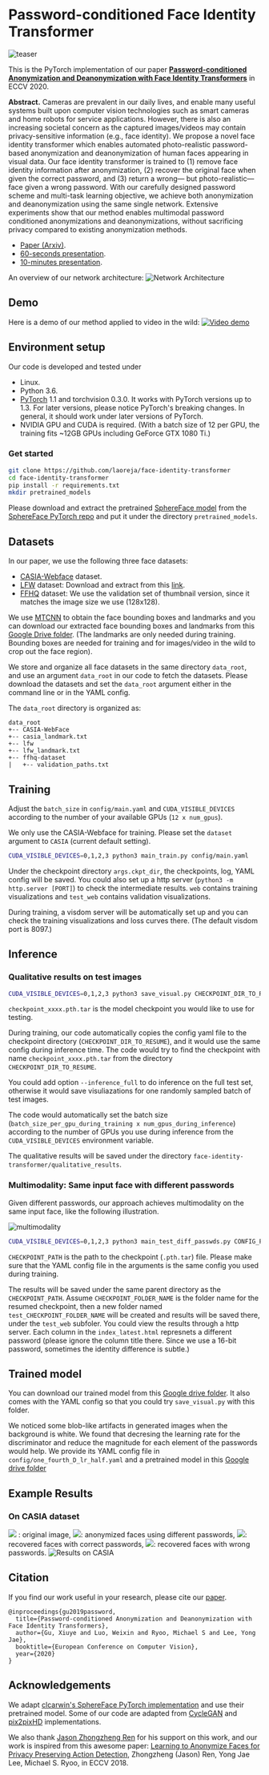 # Password-conditioned Face Identity Transformer
![teaser](assets/teaser.png)

This is the PyTorch implementation of our paper [**Password-conditioned Anonymization and Deanonymization with Face Identity Transformers**](https://arxiv.org/abs/1911.11759) in ECCV 2020.

**Abstract.** Cameras are prevalent in our daily lives, and enable many
useful systems built upon computer vision technologies such as smart
cameras and home robots for service applications. However, there is
also an increasing societal concern as the captured images/videos may
contain privacy-sensitive information (e.g., face identity). We propose a
novel face identity transformer which enables automated photo-realistic
password-based anonymization and deanonymization of human faces appearing in visual data. Our face identity transformer is trained to (1)
remove face identity information after anonymization, (2) recover the
original face when given the correct password, and (3) return a wrong—
but photo-realistic—face given a wrong password. With our carefully
designed password scheme and multi-task learning objective, we achieve
both anonymization and deanonymization using the same single network. Extensive experiments show that our method enables multimodal
password conditioned anonymizations and deanonymizations, without
sacrificing privacy compared to existing anonymization methods.

* [Paper (Arxiv)](https://arxiv.org/abs/1911.11759).
* [60-seconds presentation](https://youtu.be/9nn3lvr6IsU).
* [10-minutes presentation](https://youtu.be/hANVFxC9Szo).

An overview of our network architecture:
![Network Architecture](assets/architecture.png)

## Demo
Here is a demo of our method applied to video in the wild:
[![Video demo](http://img.youtube.com/vi/FrYmf-CL4yk/0.jpg)](https://www.youtube.com/watch?v=FrYmf-CL4yk&t=2s)


## Environment setup
Our code is developed and tested under
* Linux.
* Python 3.6.
* [PyTorch](https://pytorch.org/) 1.1 and torchvision 0.3.0. It works with PyTorch versions up to 1.3. For later versions, please notice PyTorch's breaking changes. In general, it should work under later versions of PyTorch. 
* NVIDIA GPU and CUDA is required. (With a batch size of 12 per GPU, the training fits ~12GB GPUs including GeForce GTX 1080 Ti.)


### Get started
```bash
git clone https://github.com/laoreja/face-identity-transformer
cd face-identity-transformer
pip install -r requirements.txt
mkdir pretrained_models
```
Please download and extract the pretrained [SphereFace model](https://github.com/clcarwin/sphereface_pytorch/blob/master/model/sphere20a_20171020.7z) from the [SphereFace PyTorch repo](https://github.com/clcarwin/sphereface_pytorch) and put it under the directory `pretrained_models`.

## Datasets

In our paper, we use the following three face datasets:

[//]: # (Possible link: The washed list can be downloaded from http://pan.baidu.com/s/1kUdRRJT with password 3zbb . For fast download find manuals how can you do it from baidu".)

* [CASIA-Webface](https://arxiv.org/abs/1411.7923) dataset.
* [LFW](http://vis-www.cs.umass.edu/lfw/) dataset: Download and extract from this [link](http://vis-www.cs.umass..edu/lfw/lfw.tgz).
* [FFHQ](https://github.com/NVlabs/ffhq-dataset) dataset: We use the validation set of thumbnail version, since it matches the image size we use (128x128).

We use [MTCNN](https://ieeexplore.ieee.org/abstract/document/7553523) to obtain the face bounding boxes and landmarks and you can download our extracted face bounding boxes and landmarks from this [Google Drive folder](https://drive.google.com/drive/folders/1VHthSoPHC6m9imQzODU4m5k1mYB_D0fk?usp=sharing). (The landmarks are only needed during training. Bounding boxes are needed for training and for images/video in the wild to crop out the face region).

We store and organize all face datasets in the same directory `data_root`, and use an argument `data_root` in our code to fetch the datasets. Please download the datasets and set the `data_root` argument either in the command line or in the YAML config.

The `data_root` directory is organized as:
```
data_root
+-- CASIA-WebFace
+-- casia_landmark.txt
+-- lfw
+-- lfw_landmark.txt
+-- ffhq-dataset
|   +-- validation_paths.txt
```



## Training
Adjust the `batch_size` in `config/main.yaml` and `CUDA_VISIBLE_DEVICES` according to the number of your available GPUs (`12 x num_gpus`). 

We only use the CASIA-Webface for training. Please set the `dataset` argument to `CASIA` (current default setting).
```bash
CUDA_VISIBLE_DEVICES=0,1,2,3 python3 main_train.py config/main.yaml
```

Under the checkpoint directory `args.ckpt_dir`, the checkpoints, log, YAML config will be saved. You could also set up a http server (`python3 -m http.server [PORT]`) to check the intermediate results. `web` contains training visualizations and `test_web` contains validation visualizations.

During training, a visdom server will be automatically set up and you can check the training visualizations and loss curves there. (The default visdom port is 8097.)


## Inference

### Qualitative results on test images
```bash
CUDA_VISIBLE_DEVICES=0,1,2,3 python3 save_visual.py CHECKPOINT_DIR_TO_RESUME/YAML_FILE_NAME --ckpt_name checkpoint_xxxx.pth.tar --dataset DATASET [--inference_full] 
```
`checkpoint_xxxx.pth.tar` is the model checkpoint you would like to use for testing.

During training, our code automatically copies the config yaml file to the checkpoint directory (`CHECKPOINT_DIR_TO_RESUME`), and it would use the same config during inference time.
The code would try to find the checkpoint with name `checkpoint_xxxx.pth.tar` from the directory `CHECKPOINT_DIR_TO_RESUME`. 

You could add option `--inference_full` to do inference on the full test set, otherwise it would save visuliazations for one randomly sampled batch of test images.

The code would automatically set the batch size (`batch_size_per_gpu_during_training x num_gpus_during_inference`) according to the number of GPUs you use during inference from the `CUDA_VISIBLE_DEVICES` environment variable.

The qualitative results will be saved under the directory `face-identity-transformer/qualitative_results`.


### Multimodality: Same input face with different passwords
Given different passwords, our approach achieves multimodality on the same input face, like the following illustration.

![multimodality](assets/different_passwords.png)
  
```bash
CUDA_VISIBLE_DEVICES=0,1,2,3 python3 main_test_diff_passwds.py CONFIG_PATH --resume CHECKPOINT_PATH
```
`CHECKPOINT_PATH` is the path to the checkpoint (`.pth.tar`) file. Please make sure that the YAML config file in the arguments is the same config you used during training.

The results will be saved under the same parent directory as the `CHECKPOINT_PATH`. Assume `CHECKPOINT_FOLDER_NAME` is the folder name for the resumed checkpoint, then a new folder named `test_CHECKPOINT_FOLDER_NAME` will be created and results will be saved there, under the `test_web` subfoler. You could view the results through a http server. Each column in the `index_latest.html` represnets a different password (please ignore the column title there. Since we use a 16-bit password, sometimes the identity difference is subtle.)

## Trained model
You can download our trained model from this [Google drive folder](https://drive.google.com/drive/folders/1s1L0W9fjCVUyRCScYmLMc5Oy7hsTe7Sh?usp=sharing). It also comes with the YAML config so that you could try `save_visual.py` with this folder.

We noticed some blob-like artifacts in generated images when the background is white. We found that decresing the learning rate for the discriminator and reduce the magnitude for each element of the passwords would help. We provide its YAML config file in `config/one_fourth_D_lr_half.yaml` and a pretrained model in this [Google drive folder](https://drive.google.com/drive/folders/1f0FJZhbXCYuORZhicAr__tjr2HenXTlf?usp=sharing)

## Example Results
### On CASIA dataset
<img src="https://render.githubusercontent.com/render/math?math=I"> : original image, <img src="https://render.githubusercontent.com/render/math?math=A_{1,2}">: anonymized faces using different passwords, <img src="https://render.githubusercontent.com/render/math?math=R">: recovered faces with correct passwords, <img src="https://render.githubusercontent.com/render/math?math=WR_{1,2}">: recovered faces with wrong passwords.
![Results on CASIA](assets/CASIA_more_qual_supp.png)

## Citation

If you find our work useful in your research, please cite our [paper](https://arxiv.org/abs/1911.11759).

```
@inproceedings{gu2019password,
  title={Password-conditioned Anonymization and Deanonymization with Face Identity Transformers},
  author={Gu, Xiuye and Luo, Weixin and Ryoo, Michael S and Lee, Yong Jae},
  booktitle={European Conference on Computer Vision},
  year={2020}
}
``` 

## Acknowledgements
We adapt [clcarwin's SphereFace PyTorch implementation](https://github.com/clcarwin/sphereface_pytorch) and use their pretrained model. Some of our code are adapted from [CycleGAN](https://github.com/junyanz/pytorch-CycleGAN-and-pix2pix) and [pix2pixHD](https://github.com/NVIDIA/pix2pixHD) implementations.

We also thank [Jason Zhongzheng Ren](https://jason718.github.io/) for his support on this work, and our work is inspired from this awesome paper: [Learning to Anonymize Faces for
Privacy Preserving Action Detection](https://jason718.github.io/project/privacy/main.html), Zhongzheng (Jason) Ren, Yong Jae Lee, Michael S. Ryoo, in ECCV 2018.